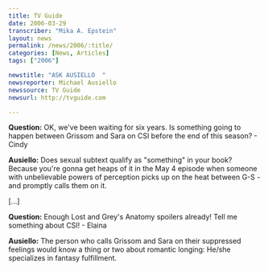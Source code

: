 ```yaml
---
title: TV Guide
date: 2006-03-29
transcriber: "Mika A. Epstein"
layout: news
permalink: /news/2006/:title/
categories: [News, Articles]
tags: ["2006"]

newstitle: "ASK AUSIELLO  "
newsreporter: Michael Ausiello
newssource: TV Guide
newsurl: http://tvguide.com

---
```


**Question:** OK, we've been waiting for six years. Is something going to happen between Grissom and Sara on CSI before the end of this season? - Cindy

**Ausiello:** Does sexual subtext qualify as "something" in your book? Because you're gonna get heaps of it in the May 4 episode when someone with unbelievable powers of perception picks up on the heat between G-S - and promptly calls them on it.

[...]

**Question:** Enough Lost and Grey's Anatomy spoilers already! Tell me something about CSI! - Elaina

**Ausiello:** The person who calls Grissom and Sara on their suppressed feelings would know a thing or two about romantic longing: He/she specializes in fantasy fulfillment.
